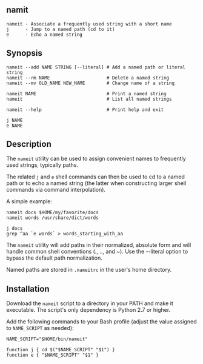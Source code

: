 ## namit ##

    nameit - Associate a frequently used string with a short name
    j      - Jump to a named path (cd to it)
    e      - Echo a named string

## Synopsis ##

    nameit --add NAME STRING [--literal] # Add a named path or literal string
    nameit --rm NAME                     # Delete a named string
    nameit --mv OLD_NAME NEW_NAME        # Change name of a string

    nameit NAME                          # Print a named string
    nameit                               # List all named strings

    nameit --help                        # Print help and exit

    j NAME
    e NAME

## Description ##

The `nameit` utility can be used to assign convenient names to frequently used
strings, typically paths.

The related `j` and `e` shell commands can then be used to cd to a named path
or to echo a named string (the latter when constructing larger shell commands
via command interpolation).

A simple example:

    nameit docs $HOME/my/favorite/docs
    nameit words /usr/share/dict/words

    j docs
    grep ^aa `e words` > words_starting_with_aa

The `nameit` utility will add paths in their normalized, absolute form and will
handle common shell conventions (., .., and ~). Use the --literal option to
bypass the default path normalization.

Named paths are stored in `.nameitrc` in the user's home directory.

## Installation ##

Download the `nameit` script to a directory in your PATH and make it
executable. The script's only dependency is Python 2.7 or higher.

Add the following commands to your Bash profile (adjust the value assigned to
`NAME_SCRIPT` as needed):

    NAME_SCRIPT="$HOME/bin/nameit"

    function j { cd $("$NAME_SCRIPT" "$1") }
    function e { "$NAME_SCRIPT" "$1" }

